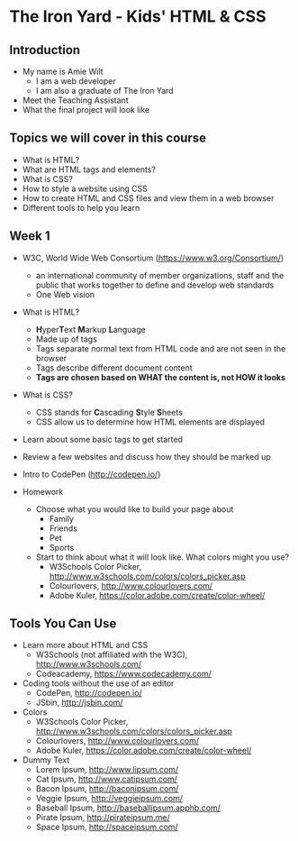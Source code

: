 # The Iron Yard - Kids' HTML & CSS

## Introduction
  - My name is Amie Wilt
    - I am a web developer
    - I am also a graduate of The Iron Yard
  - Meet the Teaching Assistant
  - What the final project will look like

## Topics we will cover in this course
  - What is HTML?
  - What are HTML tags and elements?
  - What is CSS?
  - How to style a website using CSS
  - How to create HTML and CSS files and view them in a web browser
  - Different tools to help you learn
  
## Week 1
  - W3C, World Wide Web Consortium (https://www.w3.org/Consortium/)
    - an international community of member organizations, staff and the public that works together to define and develop web standards
    - One Web vision
  - What is HTML?
    - **H**yper**T**ext **M**arkup **L**anguage
    - Made up of tags
    - Tags separate normal text from HTML code and are not seen in the browser
    - Tags describe different document content
    - **Tags are chosen based on WHAT the content is, not HOW it looks**
  - What is CSS?
    - CSS stands for **C**ascading **S**tyle **S**heets
    - CSS allow us to determine how HTML elements are displayed
  - Learn about some basic tags to get started
  - Review a few websites and discuss how they should be marked up
  - Intro to CodePen (http://codepen.io/)
  
  - Homework
    - Choose what you would like to build your page about
      - Family
      - Friends
      - Pet
      - Sports
    - Start to think about what it will look like. What colors might you use?
      - W3Schools Color Picker, http://www.w3schools.com/colors/colors_picker.asp
      - Colourlovers, http://www.colourlovers.com/
      - Adobe Kuler, https://color.adobe.com/create/color-wheel/

## Tools You Can Use
  - Learn more about HTML and CSS
    - W3Schools (not affiliated with the W3C), http://www.w3schools.com/
    - Codeacademy, https://www.codecademy.com/
  - Coding tools without the use of an editor
    - CodePen, http://codepen.io/
    - JSbin, http://jsbin.com/
  - Colors
    - W3Schools Color Picker, http://www.w3schools.com/colors/colors_picker.asp
    - Colourlovers, http://www.colourlovers.com/
    - Adobe Kuler, https://color.adobe.com/create/color-wheel/
  - Dummy Text
    - Lorem Ipsum, http://www.lipsum.com/
    - Cat Ipsum, http://www.catipsum.com/
    - Bacon Ipsum, http://baconipsum.com/
    - Veggie Ipsum, http://veggieipsum.com/
    - Baseball Ipsum, http://baseballipsum.apphb.com/
    - Pirate Ipsum, http://pirateipsum.me/
    - Space Ipsum, http://spaceipsum.com/
